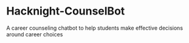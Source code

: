 # Hacknight-CounselBot
A career counseling chatbot to help students make effective decisions around career choices



